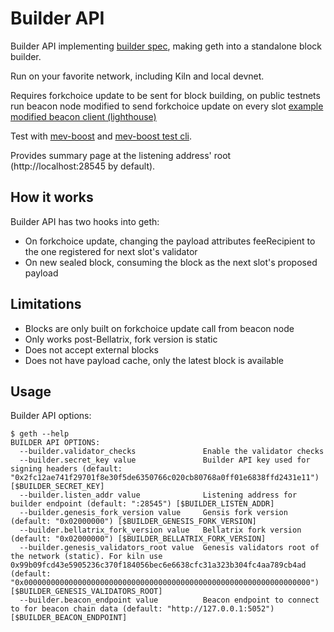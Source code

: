 # Builder API

Builder API implementing [builder spec](https://github.com/ethereum/builder-specs), making geth into a standalone block builder. 

Run on your favorite network, including Kiln and local devnet.

Requires forkchoice update to be sent for block building, on public testnets run beacon node modified to send forkchoice update on every slot [example modified beacon client (lighthouse)](https://github.com/flashbots/lighthouse)

Test with [mev-boost](https://github.com/flashbots/mev-boost) and [mev-boost test cli](https://github.com/flashbots/mev-boost/tree/main/cmd/test-cli).

Provides summary page at the listening address' root (http://localhost:28545 by default).

## How it works

Builder API has two hooks into geth:
* On forkchoice update, changing the payload attributes feeRecipient to the one registered for next slot's validator
* On new sealed block, consuming the block as the next slot's proposed payload

## Limitations

* Blocks are only built on forkchoice update call from beacon node
* Only works post-Bellatrix, fork version is static
* Does not accept external blocks
* Does not have payload cache, only the latest block is available

## Usage

Builder API options:
```
$ geth --help
BUILDER API OPTIONS:
  --builder.validator_checks               Enable the validator checks
  --builder.secret_key value               Builder API key used for signing headers (default: "0x2fc12ae741f29701f8e30f5de6350766c020cb80768a0ff01e6838ffd2431e11") [$BUILDER_SECRET_KEY]
  --builder.listen_addr value              Listening address for builder endpoint (default: ":28545") [$BUILDER_LISTEN_ADDR]
  --builder.genesis_fork_version value     Gensis fork version (default: "0x02000000") [$BUILDER_GENESIS_FORK_VERSION]
  --builder.bellatrix_fork_version value   Bellatrix fork version (default: "0x02000000") [$BUILDER_BELLATRIX_FORK_VERSION]
  --builder.genesis_validators_root value  Genesis validators root of the network (static). For kiln use 0x99b09fcd43e5905236c370f184056bec6e6638cfc31a323b304fc4aa789cb4ad (default: "0x0000000000000000000000000000000000000000000000000000000000000000") [$BUILDER_GENESIS_VALIDATORS_ROOT]
  --builder.beacon_endpoint value          Beacon endpoint to connect to for beacon chain data (default: "http://127.0.0.1:5052") [$BUILDER_BEACON_ENDPOINT]
```
